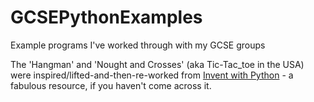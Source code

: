 # GCSEPythonExamples
Example programs I've worked through with my GCSE groups

The 'Hangman' and 'Nought and Crosses' (aka Tic-Tac_toe in the USA) were inspired/lifted-and-then-re-worked from [Invent with Python](http://inventwithpython.com "Invent with Python") - a fabulous resource, if you haven't come across it.
